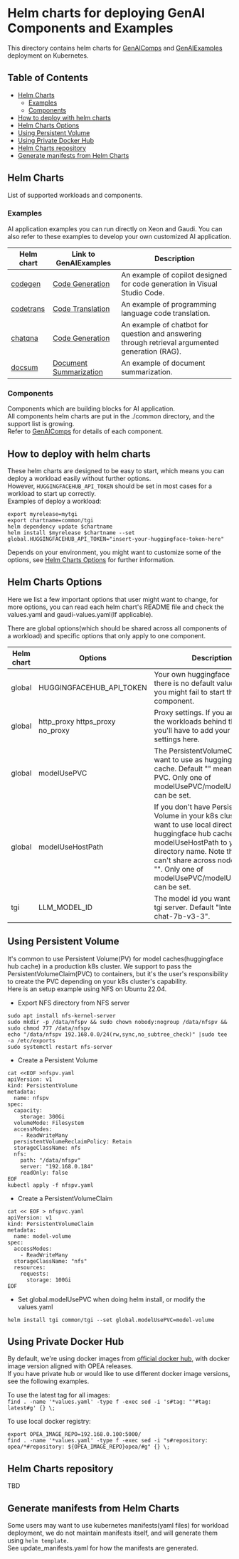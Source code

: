 # Helm charts for deploying GenAI Components and Examples

This directory contains helm charts for [GenAIComps](https://github.com/opea-project/GenAIComps) and [GenAIExamples](https://github.com/opea-project/GenAIExamples) deployment on Kubernetes.

## Table of Contents

- [Helm Charts](#helm-charts)
  - [Examples](#examples)
  - [Components](#components)
- [How to deploy with helm charts](#deploy-with-helm-charts)
- [Helm Charts Options](#helm-charts-options)
- [Using Persistent Volume](#using-persistent-volume)
- [Using Private Docker Hub](#using-private-docker-hub)
- [Helm Charts repository](#helm-chart-repository)
- [Generate manifests from Helm Charts](#generate-manifests-from-helm-charts)

## Helm Charts

List of supported workloads and components.

### Examples

AI application examples you can run directly on Xeon and Gaudi. You can also refer to these examples to develop your own customized AI application.

| Helm chart               | Link to GenAIExamples                                                                    | Description                                                                                     |
| ------------------------ | ---------------------------------------------------------------------------------------- | ----------------------------------------------------------------------------------------------- |
| [codegen](./codegen)     | [Code Generation](https://github.com/opea-project/GenAIExamples/tree/main/CodeGen)       | An example of copilot designed for code generation in Visual Studio Code.                       |
| [codetrans](./codetrans) | [Code Translation](https://github.com/opea-project/GenAIExamples/tree/main/CodeTrans)    | An example of programming language code translation.                                            |
| [chatqna](./chatqna)     | [Code Generation](https://github.com/opea-project/GenAIExamples/tree/main/ChatQnA)       | An example of chatbot for question and answering through retrieval argumented generation (RAG). |
| [docsum](./docsum)       | [Document Summarization](https://github.com/opea-project/GenAIExamples/tree/main/DocSum) | An example of document summarization.                                                           |

### Components

Components which are building blocks for AI application.  
All components helm charts are put in the ./common directory, and the support list is growing.  
Refer to [GenAIComps](https://github.com/opea-project/GenAIComps) for details of each component.

## How to deploy with helm charts

These helm charts are designed to be easy to start, which means you can deploy a workload easily without further options.  
However, `HUGGINGFACEHUB_API_TOKEN` should be set in most cases for a workload to start up correctly.  
Examples of deploy a workload:

```
export myrelease=mytgi
export chartname=common/tgi
helm dependency update $chartname
helm install $myrelease $chartname --set global.HUGGINGFACEHUB_API_TOKEN="insert-your-huggingface-token-here"
```

Depends on your environment, you might want to customize some of the options, see [Helm Charts Options](#helm-charts-options) for further information.

## Helm Charts Options

Here we list a few important options that user might want to change, for more options, you can read each helm chart's README file and check the values.yaml and gaudi-values.yaml(If applicable).

There are global options(which should be shared across all components of a workload) and specific options that only apply to one component.

| Helm chart | Options                         | Description                                                                                                                                                                                                                                                                    |
| ---------- | ------------------------------- | ------------------------------------------------------------------------------------------------------------------------------------------------------------------------------------------------------------------------------------------------------------------------------ |
| global     | HUGGINGFACEHUB_API_TOKEN        | Your own huggingface token, there is no default value. If not set, you might fail to start the component.                                                                                                                                                                      |
| global     | http_proxy https_proxy no_proxy | Proxy settings. If you are running the workloads behind the proxy, you'll have to add your proxy settings here.                                                                                                                                                                |
| global     | modelUsePVC                     | The PersistentVolumeClaim you want to use as huggingface hub cache. Default "" means not using PVC. Only one of modelUsePVC/modelUseHostPath can be set.                                                                                                                       |
| global     | modelUseHostPath                | If you don't have Persistent Volume in your k8s cluster and want to use local directory as huggingface hub cache, set modelUseHostPath to your local directory name. Note that this can't share across nodes. Default "". Only one of modelUsePVC/modelUseHostPath can be set. |
| tgi        | LLM_MODEL_ID                    | The model id you want to use for tgi server. Default "Intel/neural-chat-7b-v3-3".                                                                                                                                                                                              |

## Using Persistent Volume

It's common to use Persistent Volume(PV) for model caches(huggingface hub cache) in a production k8s cluster. We support to pass the PersistentVolumeClaim(PVC) to containers, but it's the user's responsibility to create the PVC depending on your k8s cluster's capability.  
Here is an setup example using NFS on Ubuntu 22.04.

- Export NFS directory from NFS server

```
sudo apt install nfs-kernel-server
sudo mkdir -p /data/nfspv && sudo chown nobody:nogroup /data/nfspv && sudo chmod 777 /data/nfspv
echo "/data/nfspv 192.168.0.0/24(rw,sync,no_subtree_check)" |sudo tee -a /etc/exports
sudo systemctl restart nfs-server

```

- Create a Persistent Volume

```
cat <<EOF >nfspv.yaml
apiVersion: v1
kind: PersistentVolume
metadata:
  name: nfspv
spec:
  capacity:
    storage: 300Gi
  volumeMode: Filesystem
  accessModes:
    - ReadWriteMany
  persistentVolumeReclaimPolicy: Retain
  storageClassName: nfs
  nfs:
    path: "/data/nfspv"
    server: "192.168.0.184"
    readOnly: false
EOF
kubectl apply -f nfspv.yaml
```

- Create a PersistentVolumeClaim

```
cat << EOF > nfspvc.yaml
apiVersion: v1
kind: PersistentVolumeClaim
metadata:
  name: model-volume
spec:
  accessModes:
    - ReadWriteMany
  storageClassName: "nfs"
  resources:
    requests:
      storage: 100Gi
EOF
```

- Set global.modelUsePVC when doing helm install, or modify the values.yaml

```
helm install tgi common/tgi --set global.modelUsePVC=model-volume
```

## Using Private Docker Hub

By default, we're using docker images from [official docker hub](https://hub.docker.com/u/opea), with docker image version aligned with OPEA releases.  
If you have private hub or would like to use different docker image versions, see the following examples.

To use the latest tag for all images:  
`find . -name '*values.yaml' -type f -exec sed -i 's#tag: ""#tag: latest#g' {} \;`

To use local docker registry:

```
export OPEA_IMAGE_REPO=192.168.0.100:5000/
find . -name '*values.yaml' -type f -exec sed -i "s#repository: opea/*#repository: ${OPEA_IMAGE_REPO}opea/#g" {} \;
```

## Helm Charts repository

TBD

## Generate manifests from Helm Charts

Some users may want to use kubernetes manifests(yaml files) for workload deployment, we do not maintain manifests itself, and will generate them using `helm template`.  
See update_manifests.yaml for how the manifests are generated.
